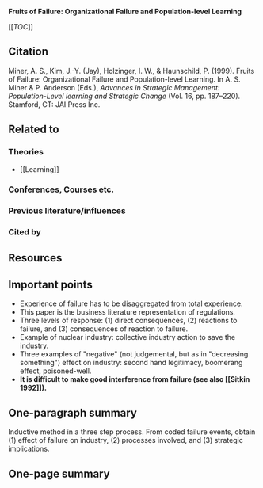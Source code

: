 **Fruits of Failure: Organizational Failure and Population-level Learning**

[[_TOC_]]

## Citation

Miner, A. S., Kim, J.-Y. (Jay), Holzinger, I. W., & Haunschild, P. (1999). Fruits of Failure: Organizational Failure and Population-level Learning. In A. S. Miner & P. Anderson (Eds.), *Advances in Strategic Management: Population-Level learning and Strategic Change* (Vol. 16, pp. 187–220). Stamford, CT: JAI Press Inc.

## Related to

### Theories
* [[Learning]]

### Conferences, Courses etc.

### Previous literature/influences

### Cited by

## Resources

## Important points
* Experience of failure has to be disaggregated from total experience.
* This paper is the business literature representation of regulations.
* Three levels of response: (1) direct consequences, (2) reactions to failure, and (3) consequences of reaction to failure.
* Example of nuclear industry: collective industry action to save the industry.
* Three examples of "negative" (not judgemental, but as in "decreasing something") effect on industry: second hand legitimacy, boomerang effect, poisoned-well.
* **It is difficult to make good interference from failure (see also [[Sitkin 1992]]).**

## One-paragraph summary

Inductive method in a three step process. From coded failure events, obtain (1) effect of failure on industry, (2) processes involved, and (3) strategic implications.

## One-page summary